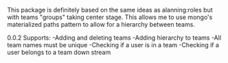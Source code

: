 This package is definitely based on the same ideas as alanning:roles but with teams "groups" taking center stage. This allows me to use mongo's materialized paths pattern to allow for a hierarchy between teams.

0.0.2 Supports:
-Adding and deleting teams
-Adding hierarchy to teams
-All team names must be unique
-Checking if a user is in a team
-Checking if a user belongs to a team down stream
